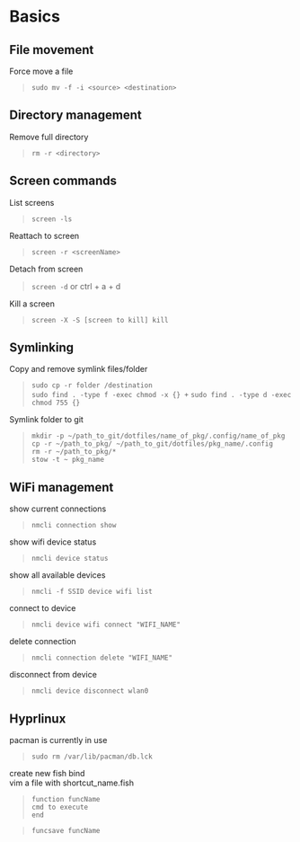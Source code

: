 # Basics

## File movement

Force move a file

> `sudo mv -f -i <source> <destination>`

## Directory management

Remove full directory

> `rm -r <directory>`

## Screen commands

List screens

> `screen -ls`

Reattach to screen

> `screen -r <screenName>`

Detach from screen

> `screen -d` or ctrl + a + d

Kill a screen

> `screen -X -S [screen to kill] kill`

## Symlinking

Copy and remove symlink files/folder

> `sudo cp -r folder /destination`  
> `sudo find . -type f -exec chmod -x {} +` 
> `sudo find . -type d -exec chmod 755 {}`  

Symlink folder to git

> `mkdir -p ~/path_to_git/dotfiles/name_of_pkg/.config/name_of_pkg`  
> `cp -r ~/path_to_pkg/ ~/path_to_git/dotfiles/pkg_name/.config`    
> `rm -r ~/path_to_pkg/*`   
> `stow -t ~ pkg_name`  


## WiFi management

show current connections

> `nmcli connection show`

show wifi device status

> `nmcli device status`

show all available devices

> `nmcli -f SSID device wifi list`

connect to device

> `nmcli device wifi connect "WIFI_NAME"`

delete connection

> `nmcli connection delete "WIFI_NAME"`

disconnect from device

> `nmcli device disconnect wlan0`


## Hyprlinux

pacman is currently in use

> `sudo rm /var/lib/pacman/db.lck`

create new fish bind    
vim a file with shortcut_name.fish

> `function funcName`           
>   `cmd to execute`         
>   `end`

> `funcsave funcName`
